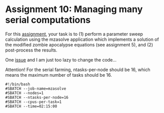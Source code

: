 # Assignment 10: Managing many serial computations

For this [assignment](https://education.scinet.utoronto.ca/mod/assign/view.php?id=2386), your task is to (1) perform a parameter sweep calculation using the mzasolve application which implements a solution of the modified zombie apocalypse equations (see assignment 5), and (2) post-process the results.

One [issue](https://education.scinet.utoronto.ca/mod/forum/discuss.php?d=148) and I am just too lazy to change the code...

Attention! For the serial farming, ntasks-per-node should be 16, which means the maximum number of tasks should be 16.

```
#!/bin/bash
#SBATCH --job-name=mzasolve
#SBATCH --nodes=1
#SBATCH --ntasks-per-node=16
#SBATCH --cpus-per-task=1
#SBATCH --time=02:15:00
```

